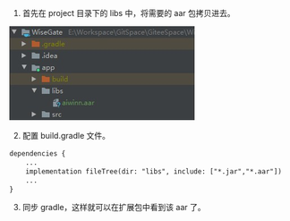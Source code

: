 1. 首先在 project 目录下的 libs 中，将需要的 aar 包拷贝进去。

![04](./images/04.jpg)

2. 配置 build.gradle 文件。

```
dependencies {
    ...
    implementation fileTree(dir: "libs", include: ["*.jar","*.aar"])
    ...
}
```

3. 同步 gradle，这样就可以在扩展包中看到该 aar 了。

